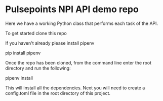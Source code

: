 # Pulsepoints NPI API demo repo

Here we have a working Python class that performs each task of the API.

To get started clone this repo

If you haven't already please install pipenv

pip install pipenv

Once the repo has been cloned, from the command line enter the root directory
and run the following:

pipenv install

This will install all the dependencies. Next you will need to create a
config.toml file in the root directory of this project.
